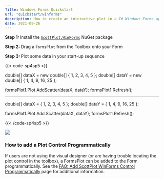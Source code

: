 ```yaml
---
Title: Windows Forms Quickstart
url: "quickstart/winforms"
description: How to create an interactive plot in a C# Windows Forms application
date: 2021-09-26
---
```


**Step 1:** Install the [`ScottPlot.WinForms`](https://www.nuget.org/packages/ScottPlot.WinForms) NuGet package

**Step 2:** Drag a `FormsPlot` from the Toolbox onto your Form

**Step 3:** Plot some data in your start-up sequence

{{< code-sp4sp5 >}}

double[] dataX = new double[] { 1, 2, 3, 4, 5 };
double[] dataY = new double[] { 1, 4, 9, 16, 25 };

formsPlot1.Plot.AddScatter(dataX, dataY);
formsPlot1.Refresh();

---

double[] dataX = { 1, 2, 3, 4, 5 };
double[] dataY = { 1, 4, 9, 16, 25 };

formsPlot1.Plot.Add.Scatter(dataX, dataY);
formsPlot1.Refresh();

{{< /code-sp4sp5 >}}

![](scottplot-quickstart-winforms.png)

### How to add a Plot Control Programmatically

If users are not using the visual designer (or are having trouble locating the plot control in the toolbox), a FormsPlot can be added to the Form programmatically. See the [FAQ: Add ScottPlot WinForms Control Programmatically](/faq/add-winforms-programmatically/) page for additional information.
